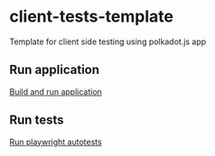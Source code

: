 # client-tests-template
Template for client side testing using polkadot.js app

## Run application
[Build and run application](app/README.md)

## Run tests
[Run playwright autotests](tests/README.md)